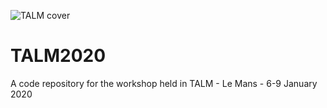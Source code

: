 ![TALM cover](https://raw.githubusercontent.com/Co-de-iT/TALM2020/master/images/sleeve_0.jpg)

# TALM2020
A code repository for the workshop held in TALM - Le Mans - 6-9 January 2020

